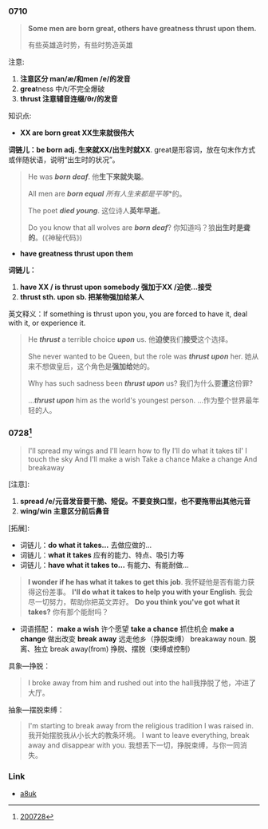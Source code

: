 ### 0710

> **Some men are born great, others have greatness thrust upon them.**
>
> 有些英雄造时势，有些时势造英雄

注意:

1. **注意区分 man/æ/和men /e/的发音** 
2. **grea**~~t~~ness 中/t/不完全爆破
3. **thrust 注意辅音连缀/θr/的发音**

知识点:

+  **XX are born great XX生来就很伟大**

**词链儿：be born adj. 生来就XX/出生时就XX**. great是形容词，放在句末作方式或伴随状语，说明“出生时的状况”。

>  He was ***born deaf***.  他**生下来就失聪**。
>
>  All men are ***born equal**  所有人**生来都是平等**的。
>
>  The poet ***died young***. 这位诗人**英年早逝**。
>
>  Do you know that all wolves are ***born deaf***?  你知道吗？狼**出生时是聋的**。(《神秘代码》)

+ **have greatness thrust upon them**

**词链儿：**

1. **have XX / is thrust upon somebody 强加于XX /迫使…接受**
2. **thrust sth. upon sb. 把某物强加给某人**

英文释义：If something is thrust upon you, you are forced to have it, deal with it, or experience it.

> He ***thrust*** a terrible choice ***upon*** us.  他**迫使**我们**接受**这个选择。
>
> She never wanted to be Queen, but the role was ***thrust upon*** her. 她从来不想做皇后，这个角色是**强加给**她的。
>
> Why has such sadness been ***thrust upon*** us? 我们为什么要**遭**这份罪?
>
> ...***thrust upon*** him as the world's youngest person.  ...作为整个世界最年轻的人。




### 0728[^28]

> I'll spread my wings and I'll learn how to fly
> I'll do what it takes til' I touch the sky
> And I'll make a wish
> Take a chance
> Make a change
> And breakaway

[注意]:
1. **spread /e/元音发音要干脆、短促。不要变换口型，也不要拖带出其他元音**
2. **wing/win 主意区分前后鼻音**

[拓展]:
+ 词链儿：**do what it takes...** 去做应做的...
+ 词链儿：**what it takes** 应有的能力、特点、吸引力等
+ 词链儿：**have what it takes to...** 有能力、有能耐做...

> **I wonder if he has what it takes to get this job**. 我怀疑他是否有能力获得这份差事。
> **I'll do what it takes to help you with your English**. 我会尽一切努力，帮助你把英文弄好。
> **Do you think you've got what it takes?**  你有那个能耐吗？

+ 词语搭配：
**make a wish** 许个愿望
**take a chance** 抓住机会
**make a change** 做出改变
**break away** 远走他乡（挣脱束缚）
breakaway noun. 脱离、独立
break away(from) 挣脱、摆脱（束缚或控制）

具象—挣脱：
>I broke away from him and rushed out into the hall我挣脱了他，冲进了大厅。

抽象—摆脱束缚：
> I'm starting to break away from the religious tradition I was raised in.我开始摆脱我从小长大的教条环境。
> I want to leave everything, break away and disappear with you. 我想丢下一切，挣脱束缚，与你一同消失。


### Link
+ [a8uk](https://wwa.lanzous.com/b00tqndtg)



[^28]: [200728](https://mp.weixin.qq.com/s?__biz=MzI4OTAyODUxNA==&mid=2653539361&idx=1&sn=71bc8a9080c4645606cc3a74d174b6c0&chksm=f7e80cecc09f85fa6757c60f8891ee679f7b2eac4d693ad953ddd87e5d1f106ed196adceacee#rd)
